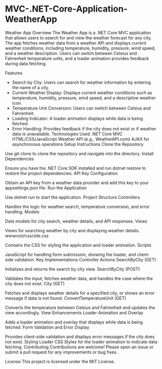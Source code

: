 # MVC-.NET-Core-Application-WeatherApp
Weather App
Overview
The Weather App is a .NET Core MVC application that allows users to search for and view the weather forecast for any city. The app fetches weather data from a weather API and displays current weather conditions, including temperature, humidity, pressure, wind speed, and a weather description. Users can switch between Celsius and Fahrenheit temperature units, and a loader animation provides feedback during data fetching.

Features

- Search by City: Users can search for weather information by entering the name of a city.
- Current Weather Display: Displays current weather conditions such as temperature, humidity, pressure, wind speed, and a descriptive weather icon.
- Temperature Unit Conversion: Users can switch between Celsius and Fahrenheit.
- Loading Indicator: A loader animation displays while data is being fetched.
- Error Handling: Provides feedback if the city does not exist or if weather data is unavailable.
Technologies Used
.NET Core MVC
HTML/CSS/JavaScript
Weather API (e.g., WeatherAPI.com)
AJAX for asynchronous operations
Setup Instructions
Clone the Repository

Use git clone to clone the repository and navigate into the directory.
Install Dependencies

Ensure you have the .NET Core SDK installed and run dotnet restore to restore the project dependencies.
API Key Configuration

Obtain an API key from a weather data provider and add this key to your appsettings.json file.
Run the Application

Use dotnet run to start the application.
Project Structure
Controllers

Handles the logic for weather search, temperature conversion, and error handling.
Models

Data models for city search, weather details, and API responses.
Views

Views for searching weather by city and displaying weather details.
wwwroot/css/site.css

Contains the CSS for styling the application and loader animation.
Scripts

JavaScript for handling form submission, showing the loader, and client-side validation.
Key Implementations
Controller Actions
SearchByCity (GET)

Initializes and returns the search by city view.
SearchByCity (POST)

Validates the input, fetches weather data, and handles the case where the city does not exist.
City (GET)

Fetches and displays weather details for a specified city, or shows an error message if data is not found.
ConvertTemperatureUnit (GET)

Converts the temperature between Celsius and Fahrenheit and updates the view accordingly.
View Enhancements
Loader Animation and Overlay

Adds a loader animation and overlay that displays while data is being fetched.
Form Validation and Error Display

Provides client-side validation and displays error messages if the city does not exist.
Styling
Loader CSS
Styles for the loader animation to indicate data fetching.
Contributing
Contributions are welcome! Please open an issue or submit a pull request for any improvements or bug fixes.

License
This project is licensed under the MIT License.

